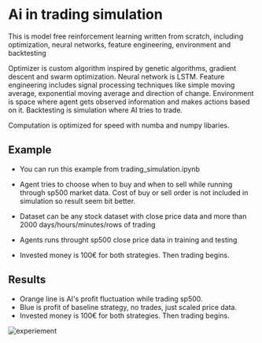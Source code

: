 # Ai in trading simulation

This is model free reinforcement learning written from scratch, including optimization, neural networks, feature engineering, environment and backtesting

Optimizer is custom algorithm inspired by genetic algorithms, gradient descent and swarm optimization. Neural network is LSTM. Feature engineering includes signal processing techniques like simple moving average, exponential moving average and direction of change. Environment is space where agent gets observed information and makes actions based on it. Backtesting is simulation where AI tries to trade.

Computation is optimized for speed with numba and numpy libaries. 

## Example
- You can run this example from trading_simulation.ipynb
- Agent tries to choose when to buy and when to sell while running through sp500 market data. Cost of buy or sell order is not included in simulation so result seem bit better.

- Dataset can be any stock dataset with close price data and more than 2000 days/hours/minutes/rows of trading
- Agents runs throught sp500 close price data in training and testing 
- Invested money is 100€ for both strategies. Then trading begins.

## Results
- Orange line is AI's profit fluctuation while trading sp500.
- Blue is profit of baseline strategy, no trades, just scaled price data.
- Invested money is 100€ for both strategies. Then trading begins.

![experiement](https://user-images.githubusercontent.com/93252944/150828656-e51b3e7b-e71c-4442-b86b-bf11880b9919.png)
